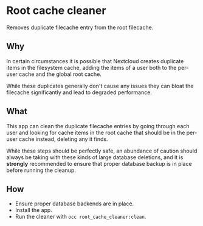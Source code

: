 # Root cache cleaner

Removes duplicate filecache entry from the root filecache.

## Why

In certain circumstances it is possible that Nextcloud creates duplicate items in the filesystem cache,
adding the items of a user both to the per-user cache and the global root cache.

While these duplicates generally don't cause any issues they can bloat the filecache significantly and lead
to degraded performance.

## What

This app can clean the duplicate filecache entries by going through each user and looking for cache items in the root
cache that should be in the per-user cache instead, deleting any it finds.

While these steps should be perfectly safe, an abundance of caution should always be taking with these kinds of
large database deletions, and it is **strongly** recommended to ensure that proper database backup is in place before
running the cleanup.

## How

- Ensure proper database backends are in place.
- Install the app.
- Run the cleaner with `occ root_cache_cleaner:clean`.
